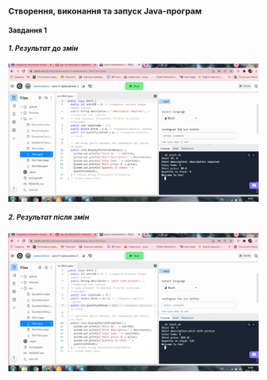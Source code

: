 ### Створення, виконання та запуск Java-програм
#### Завдання 1
##### 1. Результат до змін
![alt-Фото1](https://github.com/ppc-ntu-khpi/java-0-vladavasileva/blob/master/Solution/Task1.PNG "До змін") 
##### 2. Результат після змін 
![alt-Фото2](https://github.com/ppc-ntu-khpi/java-0-vladavasileva/blob/master/Solution/Task1.2.PNG "Після змін") 
